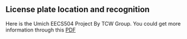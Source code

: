## License plate location and recognition

Here is the Umich EECS504 Project By TCW Group. You could get more information through this [PDF](Report.pdf)
